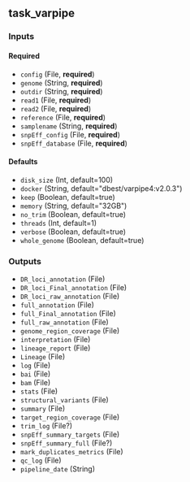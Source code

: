 
## task_varpipe

### Inputs

#### Required

  * `config` (File, **required**)
  * `genome` (String, **required**)
  * `outdir` (String, **required**)
  * `read1` (File, **required**)
  * `read2` (File, **required**)
  * `reference` (File, **required**)
  * `samplename` (String, **required**)
  * `snpEff_config` (File, **required**)
  * `snpEff_database` (File, **required**)

#### Defaults

  * `disk_size` (Int, default=100)
  * `docker` (String, default="dbest/varpipe4:v2.0.3")
  * `keep` (Boolean, default=true)
  * `memory` (String, default="32GB")
  * `no_trim` (Boolean, default=true)
  * `threads` (Int, default=1)
  * `verbose` (Boolean, default=true)
  * `whole_genome` (Boolean, default=true)

### Outputs

  * `DR_loci_annotation` (File)
  * `DR_loci_Final_annotation` (File)
  * `DR_loci_raw_annotation` (File)
  * `full_annotation` (File)
  * `full_Final_annotation` (File)
  * `full_raw_annotation` (File)
  * `genome_region_coverage` (File)
  * `interpretation` (File)
  * `lineage_report` (File)
  * `Lineage` (File)
  * `log` (File)
  * `bai` (File)
  * `bam` (File)
  * `stats` (File)
  * `structural_variants` (File)
  * `summary` (File)
  * `target_region_coverage` (File)
  * `trim_log` (File?)
  * `snpEff_summary_targets` (File)
  * `snpEff_summary_full` (File?)
  * `mark_duplicates_metrics` (File)
  * `qc_log` (File)
  * `pipeline_date` (String)
